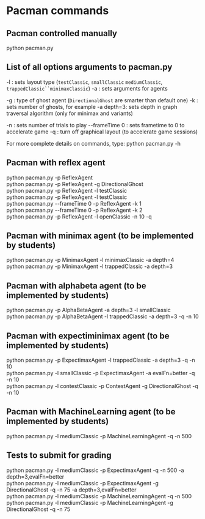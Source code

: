 # Pacman commands
## Pacman controlled manually
python pacman.py

## List of all options arguments to pacman.py
-l : sets layout type (`testClassic`, `smallClassic` `mediumClassic`,
`trappedClassic``minimaxClassic`)
-a : sets arguments for agents

-g : type of ghost agent (`DirectionalGhost` are smarter than default one)
-k : sets number of ghosts, for example
-a depth=3: sets depth in graph traversal algorithm (only for minimax and variants)

-n : sets number of trials to play
--frameTime 0 : sets frametime to 0 to accelerate game
-q : turn off graphical layout (to accelerate game sessions)

For more complete details on commands, type:
python pacman.py -h

## Pacman with reflex agent
python pacman.py -p ReflexAgent  
python pacman.py -p ReflexAgent -g DirectionalGhost  
python pacman.py -p ReflexAgent -l testClassic  
python pacman.py -p ReflexAgent -l testClassic  
python pacman.py --frameTime 0 -p ReflexAgent -k 1  
python pacman.py --frameTime 0 -p ReflexAgent -k 2  
python pacman.py -p ReflexAgent -l openClassic -n 10 -q  


## Pacman with minimax agent (to be implemented by students)
python pacman.py -p MinimaxAgent -l minimaxClassic -a depth=4  
python pacman.py -p MinimaxAgent -l trappedClassic -a depth=3  

## Pacman with alphabeta agent (to be implemented by students)
python pacman.py -p AlphaBetaAgent -a depth=3 -l smallClassic  
python pacman.py -p AlphaBetaAgent -l trappedClassic -a depth=3 -q -n 10  

## Pacman with expectiminimax agent (to be implemented by students)
python pacman.py -p ExpectimaxAgent -l trappedClassic -a depth=3 -q -n 10  
python pacman.py -l smallClassic -p ExpectimaxAgent -a evalFn=better -q -n 10  
python pacman.py -l contestClassic -p ContestAgent -g DirectionalGhost -q -n 10  

## Pacman with MachineLearning agent (to be implemented by students)
python pacman.py -l mediumClassic -p MachineLearningAgent -q -n 500

## Tests to submit for grading
python pacman.py -l mediumClassic -p ExpectimaxAgent -q -n 500 -a depth=3,evalFn=better  
python pacman.py -l mediumClassic -p ExpectimaxAgent -g DirectionalGhost -q -n 75 -a depth=3,evalFn=better  
python pacman.py -l mediumClassic -p MachineLearningAgent -q -n 500  
python pacman.py -l mediumClassic -p MachineLearningAgent -g DirectionalGhost -q -n 75  
